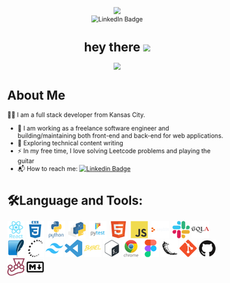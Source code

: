 
<!--
**JamesHawk585/JamesHawk585** is a ✨ _special_ ✨ repository because its `README.md` (this file) appears on your GitHub profile.

Here are some ideas to get you started:

- 🔭 I’m currently working on ...
- 🌱 I’m currently learning ...
- 👯 I’m looking to collaborate on ...
- 🤔 I’m looking for help with ...
- 💬 Ask me about ...
- 📫 How to reach me: ...
- 😄 Pronouns: ...
- ⚡ Fun fact: ...
-->

<div id="header" align="center">
  <img src="https://i.giphy.com/media/v1.Y2lkPTc5MGI3NjExYzI0MTVoOG11ZHVqeXpscGVhYjN1YmZvMDJ2ZGI0YWM0Z3JubnRlbyZlcD12MV9pbnRlcm5hbF9naWZfYnlfaWQmY3Q9Zw/USV0ym3bVWQJJmNu3N/giphy.gif" 
    width="400""/> 
</div>
<div id="badges" align="center">
  <img src="https://img.shields.io/badge/LinkedIn-blue?style=for-the-badge&logo=linkedin&logoColor=white" alt="LinkedIn Badge"/>
</div>
<div align="center">
<h1>
  hey there
  <img src="https://media.giphy.com/media/hvRJCLFzcasrR4ia7z/giphy.gif" width="30px"/>
</h1>
</div>
<div align="center">
  <img src="https://i.giphy.com/media/v1.Y2lkPTc5MGI3NjExcmxpODQ3MmtzN2l0MW1sYnhhNGQ1amJhMG55MW45YmplbmFxdDNubiZlcD12MV9pbnRlcm5hbF9naWZfYnlfaWQmY3Q9Zw/L8K62iTDkzGX6/giphy.gif"/>
</div>

# About Me 
👨‍💻  I am a full stack developer from Kansas City. 

- 🔭 I am working as a freelance software engineer and building/maintaining both front-end and back-end for web applications.
- 🌱 Exploring technical content writing
- ⚡ In my free time, I love solving Leetcode problems and playing the guitar
- 📬 How to reach me: [![Linkedin Badge](https://img.shields.io/badge/-James-blue?style=flat&logo=Linkedin&logoColor=white)](https://www.linkedin.com/in/james-hawk-fullstackdeveloper/)

# 🛠️Language and Tools:
<div>
<img src="https://github.com/devicons/devicon/blob/master/icons/react/react-original-wordmark.svg" title="React" alt="React" width="40" height="40"/>&nbsp;<img src="https://github.com/devicons/devicon/blob/master/icons/css3/css3-plain-wordmark.svg"  title="CSS3" alt="CSS" width="40" height="40"/>&nbsp;
<img src="https://github.com/devicons/devicon/blob/master/icons/python/python-original-wordmark.svg" title="python" alt="python" width="40" height="40"/>&nbsp;
<img src="https://github.com/devicons/devicon/blob/master/icons/pypi/pypi-original.svg" title="pypi" alt="pypi" width="40" height="40"/>&nbsp;
<img src="https://github.com/devicons/devicon/blob/master/icons/pytest/pytest-original-wordmark.svg" title="pytest" alt="pytest" width="40" height="40"/>&nbsp;
<img src="https://github.com/devicons/devicon/blob/master/icons/html5/html5-original.svg" title="HTML5" alt="HTML" width="40" height="40"/>&nbsp;
<img src="https://github.com/devicons/devicon/blob/master/icons/javascript/javascript-original.svg" title="JavaScript" alt="JavaScript" width="40" height="40"/>&nbsp;
  <img src="https://github.com/devicons/devicon/blob/master/icons/replit/replit-original-wordmark.svg" title="replit" alt="replit" height="40"/>&nbsp;
  <img src="https://github.com/devicons/devicon/blob/master/icons/slack/slack-original.svg" title="slack" slt="slack" height="40"/>
  <img src="https://github.com/devicons/devicon/blob/master/icons/sqlalchemy/sqlalchemy-original.svg" title="sqlalchemy" slt="sqlalchemy" height="40"/>
  <img src="https://github.com/devicons/devicon/blob/master/icons/sqlite/sqlite-original.svg" title="sqlite" slt="sqlite" height="40"/>
  <img src="https://github.com/devicons/devicon/blob/master/icons/ssh/ssh-original.svg" title="ssh" slt="ssh" height="40"/>
  <img src="https://github.com/devicons/devicon/blob/master/icons/tailwindcss/tailwindcss-original.svg" title="tailwind-css" slt="tailwind-css" height="40"/>
  <img src="https://github.com/devicons/devicon/blob/master/icons/vscode/vscode-plain.svg" title="vscode" slt="vscode" height="40"/>
  <img src="https://github.com/devicons/devicon/blob/master/icons/babel/babel-plain.svg" title="babel" slt="babel" height="40"/>
  <img src="https://github.com/devicons/devicon/blob/master/icons/bash/bash-plain.svg" title="bash" slt="bash" height="40"/>
  <img src="https://github.com/devicons/devicon/blob/master/icons/chrome/chrome-original-wordmark.svg" title="chrome-dev-tools" slt="chrome-dev-tools" height="40"/>
  <img src="https://github.com/devicons/devicon/blob/master/icons/figma/figma-original.svg" title="figma" slt="figma" height="40"/>
  <img src="https://github.com/devicons/devicon/blob/master/icons/flask/flask-original.svg" title="flask" slt="flask" height="40"/>
  <img src="https://github.com/devicons/devicon/blob/master/icons/git/git-original.svg" title="git" slt="git" height="40"/>
  <img src="https://github.com/devicons/devicon/blob/master/icons/github/github-original.svg" title="github" slt="github" height="40"/>
  <img src="https://github.com/devicons/devicon/blob/master/icons/jest/jest-plain.svg" title="jest" slt="jest" height="40"/>
  <img src="https://github.com/devicons/devicon/blob/master/icons/markdown/markdown-original.svg" title="markdown" slt="markdown" height="40"/>
</div>

